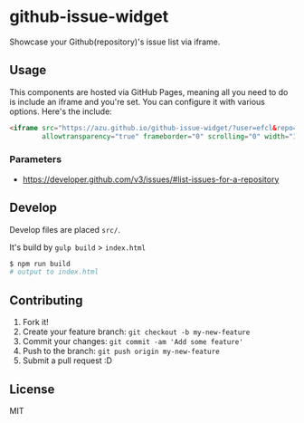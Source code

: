 # github-issue-widget

Showcase your Github(repository)'s issue list via iframe.

## Usage

This components are hosted via GitHub Pages, meaning all you need to do is include an iframe and you're set.
You can configure it with various options. Here's the include:

```html
<iframe src="https://azu.github.io/github-issue-widget/?user=efcl&repo=efcl.github.io&limit=3&random"
        allowtransparency="true" frameborder="0" scrolling="0" width="100%"></iframe>
```

### Parameters

- https://developer.github.com/v3/issues/#list-issues-for-a-repository

## Develop

Develop files are placed `src/`.

It's build by `gulp build` > `index.html`

``` sh
$ npm run build
# output to index.html
```

## Contributing

1. Fork it!
2. Create your feature branch: `git checkout -b my-new-feature`
3. Commit your changes: `git commit -am 'Add some feature'`
4. Push to the branch: `git push origin my-new-feature`
5. Submit a pull request :D

## License

MIT